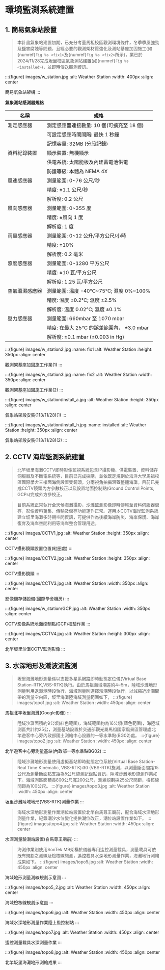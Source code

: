 # 環境監測系統建置

## **1. 簡易氣象站設置**
> 本計畫氣象站建置初期，已充分考量馬祖校區觀測環境條件，冬季季風強勁及鹽害腐蝕等問題，且經必要的觀測架材質強化及測站基座加固施工(如{numref}`Fig %s <fix1>`及{numref}`Fig %s <fix2>`所示)，業已於2024/11/28完成坂里校區氣象測站建置(如{numref}`Fig %s <installed>`)，並即時傳送觀測資訊。

:::{figure} images/w_station.jpg
:alt: Weather Station
:width: 400px
:align: center

簡易氣象站架構
:::

<p align="left"><b>氣象測站感測器規格</b></p>

| 名稱           | 規格                                       |
| -------------- | ------------------------------------------ |
| 測定感應器     | 測定感應器連接數量: 10 個(可擴充至 18 個)  |
|                | 可設定感應時間間隔: 最快 1 秒鐘            |
|                | 記憶容量: 32MB (分段記錄)                  |
| 資料紀錄裝置   | 顯示裝置: 無機顯示                         |
|                | 供電系統: 太陽能板及內建蓄電池供電         |
|                | 防護等級: 本體為 NEMA 4X                   |
| 風速感應器     | 測量範圍: 0~76 公尺/秒                     |
|                | 精度: ±1.1 公尺/秒                         |
|                | 解析度: 0.2 公尺                           |
| 風向感應器     | 測量範圍: 0~355 度                         |
|                | 精度: ±風向 1 度                           |
|                | 解析度: 1 度                               |
| 雨量感應器     | 測量範圍: 0~12 公升/平方公尺/小時          |
|                | 精度: ±10%                                 |
|                | 解析度: 0.2 毫米                           |
| 照度感應器     | 測量範圍: 0~1280 平方公尺                  |
|                | 精度: ±10 瓦/平方公尺                      |
|                | 解析度: 1.25 瓦/平方公尺                   |
| 空氣溫濕感應器 | 測量範圍: 溫度 -40°C~75°C; 濕度 0%~100%    |
|                | 精度: 溫度 ±0.2°C; 濕度 ±2.5%              |
|                | 解析度: 溫度 0.02°C; 濕度 ±0.1%            |
| 壓力感應器     | 測量範圍: 660mbar 至 1070 mbar             |
|                | 精度: 在最大 25°C 的誤差範圍內， ±3.0 mbar |
|                | 解析度: ±0.1 mbar (±0.003 in Hg)           |

:::{figure} images/w_station2.jpg
:name: fix1
:alt: Weather Station
:height: 350px
:align: center

觀測架基座加固施工作業(1)
:::

:::{figure} images/w_station3.jpg
:name: fix2
:alt: Weather Station
:width: 350px
:align: center

觀測架基座加固施工作業(2)
:::

:::{figure} images/w_station/install_a.jpg
:alt: Weather Station
:height: 350px
:align: center

氣象站架設安裝(113/11/28)(1)
:::

:::{figure} images/w_station/install_h.jpg
:name: installed
:alt: Weather Station
:height: 350px
:align: center

氣象站架設安裝(113/11/28)(2)
:::

## **2. CCTV 海岸監測系統建置**
>
> 北竿坂里海灘CCTV即時影像監視系統包含IP攝影機、供電裝置、資料儲存伺服器及不斷電系統等，目前已完成採購，並依既定規劃於海洋大學馬祖校區國際學舍三樓面海側設置雙鏡頭，分兩視角拍攝涵蓋整體海灘。目前已完成CCTV鏡頭內方參數校正以及設置地面控制點(Ground Control Points, GCPs)完成外方參校正。

> 目前系統正常執行全天候海灘攝影，沙灘監測影像即時傳輸至資料伺服器儲存，影像資料蒐集、傳輸及儲存功能運作正常。運用本CCTV海岸監測系統建立坂里海灘多時期空間資訊，可提供作為後續海岸防災、海岸保護、海岸復育及海岸空間利用等海岸整合管理用途。

:::{figure} images/CCTV1.jpg
:alt: Weather Station
:height: 350px
:align: center

CCTV攝影鏡頭設置位置(紅圈處)
:::

:::{figure} images/CCTV2.jpg
:alt: Weather Station
:height: 350px
:align: center

CCTV攝影鏡頭
:::

:::{figure} images/CCTV3.jpg
:alt: Weather Station
:width: 350px
:align: center

影像儲存儲設備(國際學舍機房)
:::

:::{figure} images/w_station/GCP.jpg
:alt: Weather Station
:width: 350px
:align: center

CCTV影像系統地面控制點(GCP)校驗作業
:::

:::{figure} images/CCTV4.jpg
:alt: Weather Station
:height: 300px
:align: center

北竿坂里沙灘CCTV監測影像
:::

## **3. 水深地形及潮波流監測**
>
> 坂里海灘地形測量係以支援多星系網路即時動態定位儀(Virtual Base Station-RTK,VBS-RTK)執行。由於馬祖海域潮差約4~5m，陸域沙灘地形測量利用退潮潮時段執行，海域測量則選擇漲潮時段執行，以減縮近岸潮間帶的測量空白區，坂里海灘陸海域測量範圍如下，
:::{figure} images/topo1.jpg
:alt: Weather Station
:width: 450px
:align: center

馬祖北竿坂里海灘(Google影像)
:::

> 陸域沙灘面積約9公頃(紅色範圍)，海域範圍約為16公頃(藍色範圍)，海陸域測區共計約25公，測量基站設置於交通部觀光屬馬祖國家風景區管理處北竿遊客中心旁內政部國土測繪中心設置的一等水準點(BG02)處。
:::{figure} images/topo2.jpg
:alt: Weather Station
:width: 450px
:align: center

北竿遊客中心旁測量基站(內政部一等水準點BG02)
:::

> 陸域沙灘地形測量使用虛擬基站即時動態定位系統(Virtual Base Station-Real Time Kinematic, VBS-RTK)i30 (VBS-RTK)施測，以測量斷面間距15公尺及測量斷面點支距為5公尺施測記錄點資訊，陸域沙灘地形施測作業如下。海域測區面積長800公尺寬200公尺，測線規劃採25公尺間距，檢核線間距為100公尺。
:::{figure} images/topo3.jpg
:alt: Weather Station
:width: 450px
:align: center

坂里沙灘陸域地形(VBS-RTK)測量作業
:::

> 海域水深地形測量作業潮位站設置於北竿白馬尊王廟前，配合海域水深地形測量作業，紀錄潮汐水位變化提供潮位改正，潮位站設置作業如下。
:::{figure} images/topo4.jpg
:alt: Weather Station
:width: 450px
:align: center

水深測量驗潮站設置(白馬尊王廟前)
:::

> 海測作業則使用SonTek M9架構於儀器專用遙控測量載具，測量載具可依既有規劃之測線及檢核線施測，遙控載具水深地形測量作業，海灘地行測繪成果如下。
:::{figure} images/topo5.jpg
:alt: Weather Station
:width: 450px
:align: center

海域地形測量測線規劃示意圖
:::

:::{figure} images/topo5_2.jpg
:alt: Weather Station
:width: 450px
:align: center

海域檢核線規劃示意圖
:::

:::{figure} images/topo6.jpg
:alt: Weather Station
:width: 450px
:align: center

海域水深地形測量作業陸上監控制站
:::

:::{figure} images/topo7.jpg
:alt: Weather Station
:width: 450px
:align: center

遙控測量載具水深測量作業
:::

:::{figure} images/topo8.jpg
:alt: Weather Station
:width: 450px
:align: center

北竿坂里海灘地形測繪成果
:::
